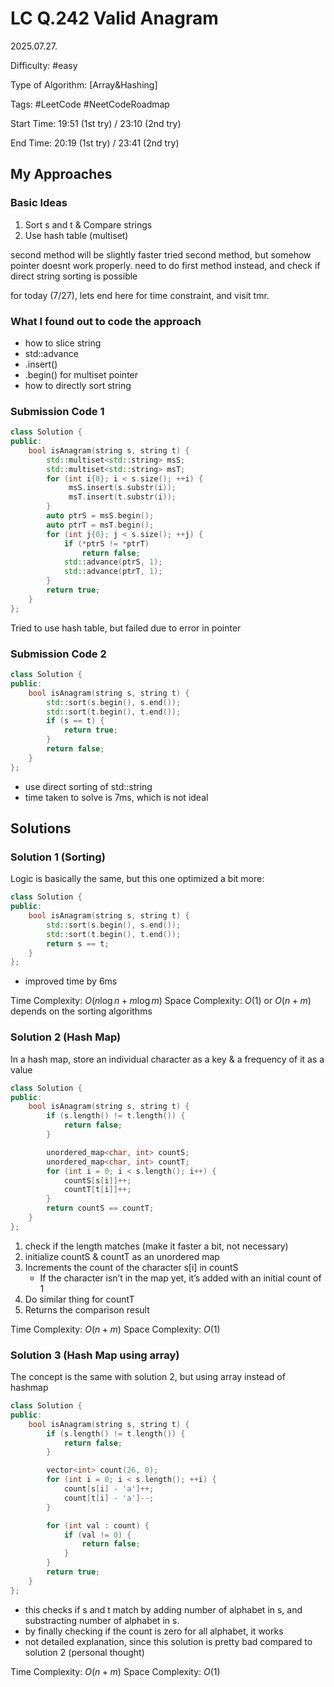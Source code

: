 # LC Q.242 Valid Anagram

2025.07.27.

Difficulty: #easy

Type of Algorithm: [Array&Hashing]

Tags: #LeetCode #NeetCodeRoadmap

Start Time: 19:51 (1st try) / 23:10 (2nd try)

End Time: 20:19 (1st try) / 23:41 (2nd try)

## My Approaches

### Basic Ideas
1. Sort s and t & Compare strings
2. Use hash table (multiset)

second method will be slightly faster
tried second method, but somehow pointer doesnt work properly.
need to do first method instead, and check if direct string sorting is possible

for today (7/27), lets end here for time constraint, and visit tmr.


### What I found out to code the approach
- how to slice string
- std::advance
- .insert()
- .begin() for multiset pointer
- how to directly sort string

### Submission Code 1
~~~cpp
class Solution {
public:
    bool isAnagram(string s, string t) {
        std::multiset<std::string> msS;
        std::multiset<std::string> msT;
        for (int i{0}; i < s.size(); ++i) {
             msS.insert(s.substr(i));
             msT.insert(t.substr(i));
        }
        auto ptrS = msS.begin();
        auto ptrT = msT.begin();
        for (int j{0}; j < s.size(); ++j) {
            if (*ptrS != *ptrT)
                return false;
            std::advance(ptrS, 1);
            std::advance(ptrT, 1);
        }
        return true;
    }
};
~~~
Tried to use hash table, but failed due to error in pointer

### Submission Code 2
~~~cpp
class Solution {
public:
    bool isAnagram(string s, string t) {
        std::sort(s.begin(), s.end());
        std::sort(t.begin(), t.end());
        if (s == t) {
            return true;
        }
        return false;
    }
};
~~~
- use direct sorting of std::string
- time taken to solve is 7ms, which is not ideal

## Solutions

### Solution 1 (Sorting)
Logic is basically the same, but this one optimized a bit more:
~~~cpp
class Solution {
public:
    bool isAnagram(string s, string t) {
        std::sort(s.begin(), s.end());
        std::sort(t.begin(), t.end());
        return s == t;
    }
};
~~~
- improved time by 6ms

Time Complexity: $O(n\log n+m\log m)$
Space Complexity: $O(1)$ or $O(n+m)$ depends on the sorting algorithms

### Solution 2 (Hash Map)
In a hash map, store an individual character as a key & a frequency of it as a value
~~~cpp
class Solution {
public:
    bool isAnagram(string s, string t) {
        if (s.length() != t.length()) {
            return false;
        }

        unordered_map<char, int> countS;
        unordered_map<char, int> countT;
        for (int i = 0; i < s.length(); i++) {
            countS[s[i]]++;
            countT[t[i]]++;
        }
        return countS == countT;
    }
};
~~~
1. check if the length matches (make it faster a bit, not necessary)
2. initialize countS & countT as an unordered map
3. Increments the count of the character s[i] in countS 
    - If the character isn’t in the map yet, it’s added with an initial count of 1
4. Do similar thing for countT
5. Returns the comparison result

Time Complexity: $O(n+m)$
Space Complexity: $O(1)$

### Solution 3 (Hash Map using array)
The concept is the same with solution 2, but using array instead of hashmap

~~~cpp
class Solution {
public:
    bool isAnagram(string s, string t) {
        if (s.length() != t.length()) {
            return false;
        }

        vector<int> count(26, 0);
        for (int i = 0; i < s.length(); ++i) {
            count[s[i] - 'a']++;
            count[t[i] - 'a']--;
        }

        for (int val : count) {
            if (val != 0) {
                return false;
            }
        }
        return true;
    }
};
~~~
- this checks if s and t match by adding number of alphabet in s, and substracting number of alphabet in s.
- by finally checking if the count is zero for all alphabet, it works
- not detailed explanation, since this solution is pretty bad compared to solution 2 (personal thought)

Time Complexity: $O(n+m)$
Space Complexity: $O(1)$